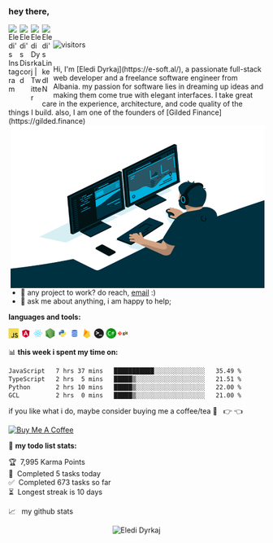 ### hey there,

<a href="https://www.instagram.com/edyrkaj/">
  <img align="left" alt="Eledi's Instagram" width="22px" src="https://cdn.cdnlogo.com/logos/i/32/instagram-icon.svg" />
</a>
<a href="https://discord.gg/eNjDhYXV">
  <img align="left" alt="Eledi's Discord" width="22px" src="https://cdn.cdnlogo.com/logos/d/43/discord.svg" />
</a>
<a href="https://twitter.com/edyrkaj">
  <img align="left" alt="Eledi Dyrkaj | Twitter" width="22px" src="https://cdn.cdnlogo.com/logos/t/39/twitter.svg" />
</a>
<a href="https://www.linkedin.com/in/eledidyrkaj/">
  <img align="left" alt="Eledi's LinkedIN" width="22px" src="https://cdn.cdnlogo.com/logos/l/66/linkedin-icon.svg" />
</a>
</br>

![visitors](https://api.visitorbadge.io/api/visitors?path=https%3A%2F%2Fgithub.com%2Fedyrkaj%2Fedyrkaj&label=visitors&labelColor=%232ccce4&countColor=%23697689&style=flat)

<br />
Hi, I'm [Eledi Dyrkaj](https://e-soft.al/), a passionate full-stack web developer and a freelance software engineer from Albania. my passion for software lies in dreaming up ideas and making them come true with elegant interfaces. I take great care in the experience, architecture, and code quality of the things I build.
also, I am one of the founders of [Gilded Finance](https://gilded.finance)

<img align="right" alt="GIF" src="https://github.com/edyrkaj/edyrkaj/blob/main/coding.gif?raw=true" width="500" height="320" />

- 💼 any project to work? do reach, [email](mailto:eledi.dyrkaj@e-soft.al) :)
- 💬 ask me about anything, i am happy to help;

**languages and tools:**

<code><img height="20" src="https://raw.githubusercontent.com/github/explore/80688e429a7d4ef2fca1e82350fe8e3517d3494d/topics/javascript/javascript.png"></code>
<code><img height="20" src="https://raw.githubusercontent.com/github/explore/80688e429a7d4ef2fca1e82350fe8e3517d3494d/topics/angular/angular.png"></code>
<code><img height="20" src="https://raw.githubusercontent.com/github/explore/80688e429a7d4ef2fca1e82350fe8e3517d3494d/topics/react/react.png"></code>
<code><img height="20" src="https://raw.githubusercontent.com/github/explore/80688e429a7d4ef2fca1e82350fe8e3517d3494d/topics/nodejs/nodejs.png"></code>
<code><img height="20" src="https://raw.githubusercontent.com/github/explore/80688e429a7d4ef2fca1e82350fe8e3517d3494d/topics/python/python.png"></code>
<code><img height="20" src="https://raw.githubusercontent.com/github/explore/80688e429a7d4ef2fca1e82350fe8e3517d3494d/topics/sql/sql.png"></code>
<code><img height="20" src="https://raw.githubusercontent.com/github/explore/80688e429a7d4ef2fca1e82350fe8e3517d3494d/topics/firebase/firebase.png"></code>
<code><img height="20" src="https://raw.githubusercontent.com/github/explore/80688e429a7d4ef2fca1e82350fe8e3517d3494d/topics/terminal/terminal.png"></code>
<code><img height="20" src="https://raw.githubusercontent.com/github/explore/80688e429a7d4ef2fca1e82350fe8e3517d3494d/topics/csharp/csharp.png"></code>
<code><img height="20" src="https://raw.githubusercontent.com/github/explore/80688e429a7d4ef2fca1e82350fe8e3517d3494d/topics/git/git.png"></code>
<!-- <code><img height="20" src="https://raw.githubusercontent.com/github/explore/80688e429a7d4ef2fca1e82350fe8e3517d3494d/topics/mysql/mysql.png"></code> -->
<!-- <code><img height="20" src="https://raw.githubusercontent.com/github/explore/80688e429a7d4ef2fca1e82350fe8e3517d3494d/topics/cpp/cpp.png"></code> -->
<!-- <code><img height="20" src="https://raw.githubusercontent.com/github/explore/5c058a388828bb5fde0bcafd4bc867b5bb3f26f3/topics/graphql/graphql.png"></code> -->

📊&nbsp;**this week i spent my time on:**

<!--START_SECTION:waka-->

```text
JavaScript   7 hrs 37 mins   ███████████░░░░░░░░░░░░░░   35.49 %
TypeScript   2 hrs  5 mins   █████▒░░░░░░░░░░░░░░░░░░░   21.51 %
Python       2 hrs 10 mins   █████▒░░░░░░░░░░░░░░░░░░░   22.00 %
GCL          2 hrs  0 mins   █████▒░░░░░░░░░░░░░░░░░░░   21.00 %
```

<!--END_SECTION:waka-->

if you like what i do, maybe consider buying me a coffee/tea 🥺 &nbsp; 👉 👈

<a href="https://www.buymeacoffee.com/edyrkaj" target="_blank">
  <img src="https://cdn.buymeacoffee.com/buttons/v2/default-red.png" alt="Buy Me A Coffee" width="150" >
</a>

🚧  **my todo list stats:**
<!-- TODO-IST:START -->
🏆 &nbsp;7,995 Karma Points <br>
🌸 &nbsp;Completed 5 tasks today <br>
✅ &nbsp;Completed 673 tasks so far <br>
⏳ &nbsp;Longest streak is 10 days <br>
<!-- TODO-IST:END -->


📈 &nbsp; my github stats

<p align="center">
<img src="https://github-readme-stats.vercel.app/api?username=edyrkaj&count_private=true&show_icons=true" alt="Eledi Dyrkaj" />



